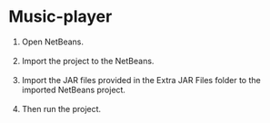 # Music-player

<ol>
  <li>Open NetBeans.</li><br>
  <li>Import the project to the NetBeans.</li><br>
  <li>Import the JAR files provided in the Extra JAR Files folder to the imported NetBeans project.</li><br>
  <li>Then run the project.</li><br>
</ol>
